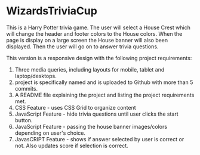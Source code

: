 # WizardsTriviaCup

This is a Harry Potter trivia game. The user will select a House Crest which will change the header and footer colors to the House colors. When the page is display on a large screen the House banner will also been displayed. Then the user will go on to answer trivia questions.

This version is a responsive design with the following project requirements:
1. Three media queries, including layouts for mobile, tablet and laptop/desktops.
2. project is specifically named and is uploaded to Github with more than 5 commits.
3. A README file explaining the project and listing the project requirements met.
4. CSS Feature - uses CSS Grid to organize content
5. JavaScript Feature - hide trivia questions until user clicks the start button.
6. JavaScript Feature - passing the house banner images/colors depending on user's choice.
7. JavasCRIPT Feature - shows if answer selected by user is correct or not. Also updates score if selection is correct.
